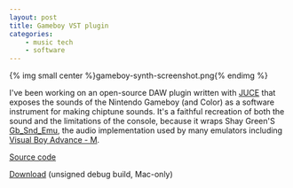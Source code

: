 ```yaml
---
layout: post
title: Gameboy VST plugin
categories:
    - music tech
    - software
---
```


{% img small center %}gameboy-synth-screenshot.png{% endimg %}

I've been working on an open-source DAW plugin written with [JUCE](https://juce.com/) that exposes the sounds of the Nintendo Gameboy (and Color) as a software instrument for making chiptune sounds. It's a faithful recreation of both the sound and the limitations of the console, because it wraps Shay Green'S [Gb_Snd_Emu](http://www.slack.net/~ant/libs/audio.html#Gb_Snd_Emu), the audio implementation used by many emulators including [Visual Boy Advance - M](https://github.com/visualboyadvance-m/visualboyadvance-m).

[Source code](https://github.com/rabidaudio/gameboy-synth)

[Download](https://github.com/rabidaudio/gameboy-synth/releases/tag/v0.0.1-alpha1) (unsigned debug build, Mac-only)
